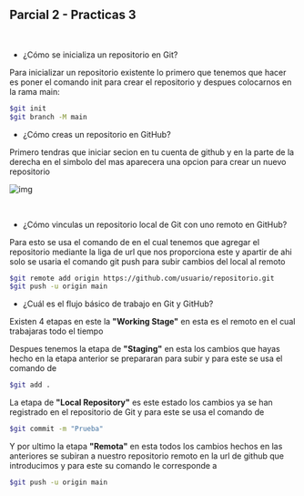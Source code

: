 ## Parcial 2 - Practicas 3

<br>

- ¿Cómo se inicializa un repositorio en Git?

Para inicializar un repositorio existente lo primero que tenemos que hacer es poner el comando init para crear el repositorio y despues colocarnos en la rama main:

```bash 
$git init
$git branch -M main
```

- ¿Cómo creas un repositorio en GitHub?

Primero tendras que iniciar secion en tu cuenta de github y en la parte de la derecha en el simbolo del mas aparecera una opcion para crear un nuevo repositorio

![img](https://media.discordapp.net/attachments/791128242194481153/1021798602886086776/unknown.png)

<br>

- ¿Cómo vinculas un repositorio local de Git con uno remoto en GitHub?

Para esto se usa el comando de en el cual tenemos que agregar el repositorio mediante la liga de url que nos proporciona este y apartir de ahi solo se usaria el comando git push para subir cambios del local al remoto

```bash
$git remote add origin https://github.com/usuario/repositorio.git
$git push -u origin main
```

- ¿Cuál es el flujo básico de trabajo en Git y GitHub?

Existen 4 etapas en este la **"Working Stage"** en esta es el remoto en el cual trabajaras todo el tiempo

Despues tenemos la etapa de **"Staging"** en esta los cambios que hayas hecho en la etapa anterior se prepararan para subir y para este se usa el comando de 

```bash
$git add .
```

La etapa de **"Local Repository"** es este estado los cambios ya se han registrado en el repositorio de Git y para este se usa el comando de 

```bash
$git commit -m "Prueba"
```

Y por ultimo la etapa **"Remota"** en esta todos los cambios hechos en las anteriores se subiran a nuestro repositorio remoto en la url de github que introducimos y para este su comando le corresponde a 

```bash
$git push -u origin main
```